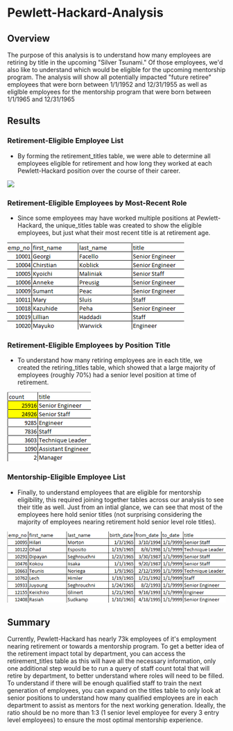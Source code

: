 # Pewlett-Hackard-Analysis

## Overview

The purpose of this analysis is to understand how many employees are retiring by title in the upcoming "Silver Tsunami."  Of those employees, we'd also like to understand which would be eligible for the upcoming mentorship program.  The analysis will show all potentially impacted "future retiree" employees that were born between 1/1/1952 and 12/31/1955 as well as eliglble employees for the mentorship program that were born between 1/1/1965 and 12/31/1965

## Results

### Retirement-Eligible Employee List
- By forming the retirement_titles table, we were able to determine all employees eligible for retirement and how long they worked at each Pewlett-Hackard position over the course of their career.

![](retirement_titles/.png)

### Retirement-Eligible Employees by Most-Recent Role
- Since some employees may have worked multiple positions at Pewlett-Hackard, the unique_titles table was created to show the eligible employees, but just what their most recent title is at retirement age.

![](unique_titles.png)

### Retirement-Eligible Employees by Position Title
- To understand how many retiring employees are in each title, we created the retiring_titles table, which showed that a large majority of employees (roughly 70%) had a senior level position at time of retirement.

![](retiring_titles.png)

### Mentorship-Eligible Employee List
- Finally, to understand employees that are eligible for mentorship eligibility, this required joining together tables across our analysis to see their title as well.  Just from an intial glance, we can see that most of the employees here hold senior titles (not surprising considering the majority of employees nearing retirement hold senior level role titles).

![](mentorship_eligibility.png)

## Summary

Currently, Pewlett-Hackard has nearly 73k employees of it's employment nearing retirement or towards a mentorship program.  To get a better idea of the retirement impact total by department, you can access the retirement_titles table as this will have all the necessary information, only one additional step would be to run a query of staff count total that will retire by department, to better understand where roles will need to be filled.  To understand if there will be enough qualified staff to train the next generation of employees, you can expand on the titles table to only look at senior positions to understand how many qualified employees are in each department to assist as mentors for the next working generation.  Ideally, the ratio should be no more than 1:3 (1 senior level employee for every 3 entry level employees) to ensure the most optimal mentorship experience.

